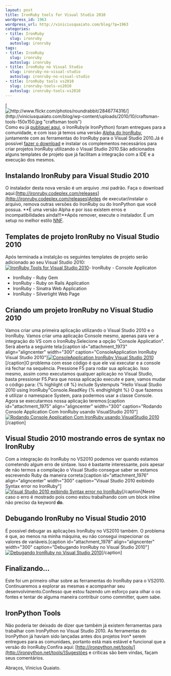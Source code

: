 ```yaml
--- 
layout: post
title: IronRuby tools for Visual Studio 2010
wordpress_id: 1963
wordpress_url: http://viniciusquaiato.com/blog/?p=1963
categories: 
- title: IronRuby
  slug: ironruby
  autoslug: ironruby
tags: 
- title: IronRuby
  slug: ironruby
  autoslug: ironruby
- title: IronRuby no Visual Studio
  slug: ironruby-no-visual-studio
  autoslug: ironruby-no-visual-studio
- title: IronRuby tools vs2010
  slug: ironruby-tools-vs2010
  autoslug: ironruby-tools-vs2010
---
```

[![http://www.flickr.com/photos/roundrabbit/2846774316/](http://viniciusquaiato.com/blog/wp-content/uploads/2010/10/craftsman-tools-150x150.jpg "craftsman tools")](http://viniciusquaiato.com/blog/wp-content/uploads/2010/10/craftsman-tools.jpg)Como eu já [publiquei aqui](http://viniciusquaiato.com/blog/iron-entregues-para-a-comunidade/), o IronRuby(e IronPython) foram entregues para a comunidade, e com isso já temos uma versão [Alpha do IronRuby](http://ironruby.codeplex.com/releases/view/49097), juntamente com as ferramentas do IronRuby para o Visual Studio 2010.Já é possível [fazer o download](http://ironruby.codeplex.com/releases) e instalar os complementos necessários para criar projetos IronRuby utilizando o Visual Studio 2010.São adicionados alguns templates de projeto que já facilitam a integração com a IDE e a execução dos mesmos.

## Instalando IronRuby para Visual Studio 2010
O instalador desta nova versão é um arquivo .msi padrão. Faça o download aqui:[http://ironruby.codeplex.com/releases](http://ironruby.codeplex.com/releases)Antes de executar/instalar o arquivo, remova outras versões do IronRuby ou do IronPython que você possua. **É uma versão Alpha e por isso existem erros e incompatibilidades ainda!!!**Após remover, execute o instalador. É um setup no melhor estilo [NNF](http://www.urbandictionary.com/define.php?term=Next%20next%20finish).

## Templates de projeto IronRuby no Visual Studio 2010
Após terminada a instalção os seguintes templates de projeto serão adicionado ao seu Visual Studio 2010:[![IronRuby Tools for Visual Studio 2010](http://viniciusquaiato.com/blog/wp-content/uploads/2010/10/New-Project_2010-10-29_17-02-10-300x190.png "Templates IronRuby para o Visual Studio 2010")](http://viniciusquaiato.com/blog/wp-content/uploads/2010/10/New-Project_2010-10-29_17-02-10.png)- IronRuby - Console Applicaton
- IronRuby - Ruby Gem
- IronRuby - Ruby on Rails Application
- IronRuby - Sinatra Web Application
- IronRuby - Silverlight Web Page


## Criando um projeto IronRuby no Visual Studio 2010
Vamos criar uma primeira aplicação utilizando o Visual Studio 2010 e o IronRuby. Vamos criar uma aplicação Console mesmo, apenas para ver a integração do VS com o IronRuby.Selecione a opção "Console Application". Será aberta a seguinte tela:[caption id="attachment_1973" align="aligncenter" width="300" caption="ConsoleApplication IronRuby Visual Studio 2010"][![ConsoleApplication IronRuby Visual Studio 2010](http://viniciusquaiato.com/blog/wp-content/uploads/2010/10/ConsoleApplication_IronRuby_VisualStudio2010-300x173.png "ConsoleApplication IronRuby Visual Studio 2010")](http://viniciusquaiato.com/blog/wp-content/uploads/2010/10/ConsoleApplication_IronRuby_VisualStudio2010.png)[/caption]O problema com esse código é que ele vai executar e a console irá fechar na sequência. Pressione F5 para rodar sua aplicação. Isso mesmo, assim como executamos qualquer aplicação no Visual Studio, basta pressionar F5.Para que nossa aplicação execute e pare, vamos mudar o código para:
{% highlight c# %}
include Systemputs "Hello Visual Studio 2010 using IronRuby"Console.ReadKey
{% endhighlight %}
O que fazemos é utilizar o namespace System, para podermos usar a classe Console. Agora se executarmos nossa aplicação teremos:[caption id="attachment_1975" align="aligncenter" width="300" caption="Rodando Console Application Com IronRuby usando VisualStudio 2010"][![Rodando Console Application Com IronRuby usando VisualStudio 2010](http://viniciusquaiato.com/blog/wp-content/uploads/2010/10/Rodando_Console_Application_Com_IronRuby_VisualStudio_2010-300x200.png "Rodando Console Application Com IronRuby usando VisualStudio 2010")](http://viniciusquaiato.com/blog/wp-content/uploads/2010/10/Rodando_Console_Application_Com_IronRuby_VisualStudio_2010.png)[/caption]

## Visual Studio 2010 mostrando erros de syntax no IronRuby
Com a integração do IronRuby no VS2010 podemos ver quando estamos cometendo algum erro de sintaxe. Isso é bastante interessante, pois apesar de não termos a compilação o Visual Studio consegue saber se estamos escrevendo Ruby da maneira correta:[caption id="attachment_1976" align="aligncenter" width="300" caption="Visual Studio 2010 exibindo Syntax error no IronRuby"][![Visual Studio 2010 exibindo Syntax error no IronRuby](http://viniciusquaiato.com/blog/wp-content/uploads/2010/10/Syntax-error-300x173.png "Visual Studio 2010 exibindo Syntax error no IronRuby")](http://viniciusquaiato.com/blog/wp-content/uploads/2010/10/Syntax-error.png)[/caption]Neste caso o erro é mostrado pois como estou trabalhando com um block inline não preciso da keyword **do**.

## Debugando IronRuby no Visual Studio 2010
É possível debugar as aplicações IronRuby no VS2010 também. O problema é que, ao menos na minha máquina, eu não consegui inspecionar os valores de variáveis.[caption id="attachment_1978" align="aligncenter" width="300" caption="Debugando IronRuby no Visual Studio 2010"][![Debugando IronRuby no Visual Studio 2010](http://viniciusquaiato.com/blog/wp-content/uploads/2010/10/Debugando-IronRuby-no-Visual-Studio-2010-300x173.png "Debugando IronRuby no Visual Studio 2010")](http://viniciusquaiato.com/blog/wp-content/uploads/2010/10/Debugando-IronRuby-no-Visual-Studio-2010.png)[/caption]

## Finalizando...
Este foi um primeiro olhar sobre as ferramentas do IronRuby para o VS2010. Continuaremos a explorar as mesmas e acompanhar seu desenvolvimento.Confesso que estou fazendo um esforço para olhar o os fontes e tentar de alguma maneira contribuir como committer, quem sabe.

## IronPython Tools
Não poderia ter deixado de dizer que também já existem ferramentas para trabalhar com IronPython no Visual Studio 2010. As ferramentas do IronPython já haviam sido lançadas antes dos projetos Iron* serem entregues para as comunidaes, portanto está mais estável e funcional que a versão do IronRuby.Confira aqui: [http://ironpython.net/tools/](http://ironpython.net/tools/)Sugestões e críticas são bem vindas, façam seus comentários.

Abraços,
Vinicius Quaiato.

